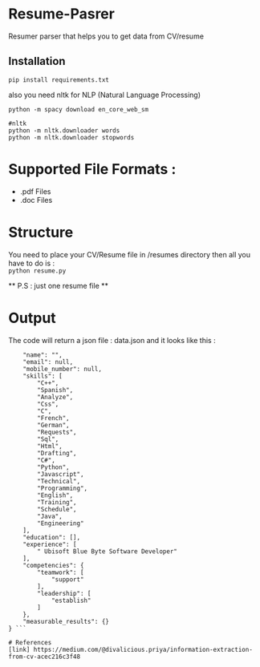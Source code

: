 # Resume-Pasrer

Resumer parser that helps you to get data from CV/resume  


## Installation

``` pip install requirements.txt ```

also you need nltk for  NLP (Natural Language Processing) 
``` #spacy english
python -m spacy download en_core_web_sm

#nltk
python -m nltk.downloader words
python -m nltk.downloader stopwords 
```
# Supported File Formats : 
* .pdf Files 
* .doc Files

# Structure 
You need to place your CV/Resume file in /resumes directory then all you have to do is :  
``` python resume.py ``` 

** P.S : just one resume file **

# Output 
The code will return a json file : data.json and it looks like this :  
``` {
    "name": "",
    "email": null,
    "mobile_number": null,
    "skills": [
        "C++",
        "Spanish",
        "Analyze",
        "Css",
        "C",
        "French",
        "German",
        "Requests",
        "Sql",
        "Html",
        "Drafting",
        "C#",
        "Python",
        "Javascript",
        "Technical",
        "Programming",
        "English",
        "Training",
        "Schedule",
        "Java",
        "Engineering"
    ],
    "education": [],
    "experience": [
        " Ubisoft Blue Byte Software Developer"
    ],
    "competencies": {
        "teamwork": [
            "support"
        ],
        "leadership": [
            "establish"
        ]
    },
    "measurable_results": {}
} ```

# References 
[link] https://medium.com/@divalicious.priya/information-extraction-from-cv-acec216c3f48